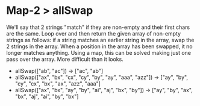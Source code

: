 # Map-2 > allSwap

We'll say that 2 strings "match" if they are non-empty and their first chars are the same. Loop over and then return the given array of non-empty strings as follows: if a string matches an earlier string in the array, swap the 2 strings in the array. When a position in the array has been swapped, it no longer matches anything. Using a map, this can be solved making just one pass over the array. More difficult than it looks.

- allSwap(["ab", "ac"]) → ["ac", "ab"]
- allSwap(["ax", "bx", "cx", "cy", "by", "ay", "aaa", "azz"]) → ["ay", "by", "cy", "cx", "bx", "ax", "azz", "aaa"]
- allSwap(["ax", "bx", "ay", "by", "ai", "aj", "bx", "by"]) → ["ay", "by", "ax", "bx", "aj", "ai", "by", "bx"]